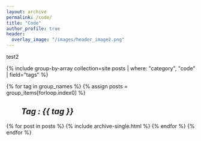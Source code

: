 ```yaml
---
layout: archive
permalink: /code/
title: "Code"
author_profile: true
header:
  overlay_image: "/images/header_image2.png"
---
```


test2

{% include group-by-array collection=site.posts | where: "category", "code" | field="tags" %}

{% for tag in group_names %}
  {% assign posts = group_items[forloop.index0] %}
  <h2 id="{{ tag | slugify }}"
   class="archive__subtitle"><i style="margin-left: 40px">Tag : {{ tag }}</i></h2>
  {% for post in posts %}
    {% include archive-single.html %}
  {% endfor %}
{% endfor %}
